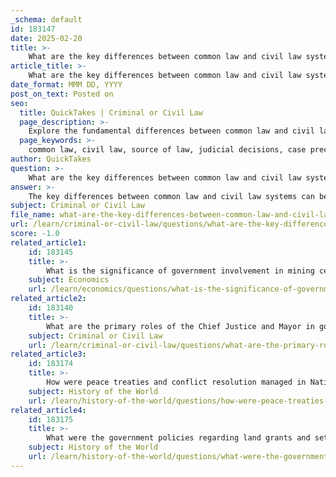```yaml
---
_schema: default
id: 183147
date: 2025-02-20
title: >-
    What are the key differences between common law and civil law systems?
article_title: >-
    What are the key differences between common law and civil law systems?
date_format: MMM DD, YYYY
post_on_text: Posted on
seo:
  title: QuickTakes | Criminal or Civil Law
  page_description: >-
    Explore the fundamental differences between common law and civil law systems, focusing on sources of law, the role of judges, legal education, and the balance between flexibility and certainty in legal frameworks.
  page_keywords: >-
    common law, civil law, source of law, judicial decisions, case precedents, judicial rulings, judges, legal education, flexibility, legal certainty, constitutional framework, legal codes, stare decisis
author: QuickTakes
question: >-
    What are the key differences between common law and civil law systems?
answer: >-
    The key differences between common law and civil law systems can be summarized as follows:\n\n1. **Source of Law**:\n   - **Common Law**: This system relies heavily on judicial decisions and case precedents. Courts interpret laws based on previous rulings, and these precedents are binding on lower courts. The principle of stare decisis (to stand by things decided) is fundamental in common law jurisdictions.\n   - **Civil Law**: In contrast, civil law systems are based on codified statutes and legal codes. The law is written down in comprehensive codes, and judges primarily apply these codes to cases without the same reliance on past judicial decisions.\n\n2. **Role of Judges**:\n   - **Common Law**: Judges play a proactive role in shaping the law through their interpretations and rulings. They are seen as arbiters in an adversarial system, where they moderate between the parties involved in a dispute.\n   - **Civil Law**: Judges in civil law systems have a more limited role, primarily applying the law as written in the codes. Their decisions are less about interpretation and more about the application of established legal principles.\n\n3. **Legal Education**:\n   - **Common Law**: Legal education focuses on case law and the analysis of judicial decisions. Law students learn to interpret and apply the law through the lens of past cases.\n   - **Civil Law**: Legal education emphasizes the study of legal codes and statutes. Students learn to understand and apply the law as it is codified, focusing on the text of the law rather than judicial interpretations.\n\n4. **Flexibility vs. Certainty**:\n   - **Common Law**: This system allows for more flexibility and adaptability, as judges can interpret laws in light of new circumstances and societal changes.\n   - **Civil Law**: Civil law systems offer greater legal certainty and predictability, as the law is clearly defined in written codes, reducing ambiguity in legal interpretations.\n\n5. **Constitutional Framework**:\n   - **Common Law**: There may not always be a written constitution, and the legal framework can evolve through judicial decisions.\n   - **Civil Law**: Civil law systems typically have a written constitution that enshrines basic rights and duties, providing a clear legal framework.\n\nIn summary, while common law systems emphasize judicial precedents and the role of judges in law-making, civil law systems focus on codified statutes and the application of these laws by judges. Each system has its own strengths and weaknesses, influencing how laws are created, interpreted, and applied in different jurisdictions.
subject: Criminal or Civil Law
file_name: what-are-the-key-differences-between-common-law-and-civil-law-systems.md
url: /learn/criminal-or-civil-law/questions/what-are-the-key-differences-between-common-law-and-civil-law-systems
score: -1.0
related_article1:
    id: 183145
    title: >-
        What is the significance of government involvement in mining centers and their economic impact?
    subject: Economics
    url: /learn/economics/questions/what-is-the-significance-of-government-involvement-in-mining-centers-and-their-economic-impact
related_article2:
    id: 183140
    title: >-
        What are the primary roles of the Chief Justice and Mayor in government institutions?
    subject: Criminal or Civil Law
    url: /learn/criminal-or-civil-law/questions/what-are-the-primary-roles-of-the-chief-justice-and-mayor-in-government-institutions
related_article3:
    id: 183174
    title: >-
        How were peace treaties and conflict resolution managed in Native American relations?
    subject: History of the World
    url: /learn/history-of-the-world/questions/how-were-peace-treaties-and-conflict-resolution-managed-in-native-american-relations
related_article4:
    id: 183175
    title: >-
        What were the government policies regarding land grants and settlement incentives?
    subject: History of the World
    url: /learn/history-of-the-world/questions/what-were-the-government-policies-regarding-land-grants-and-settlement-incentives
---
```


&nbsp;